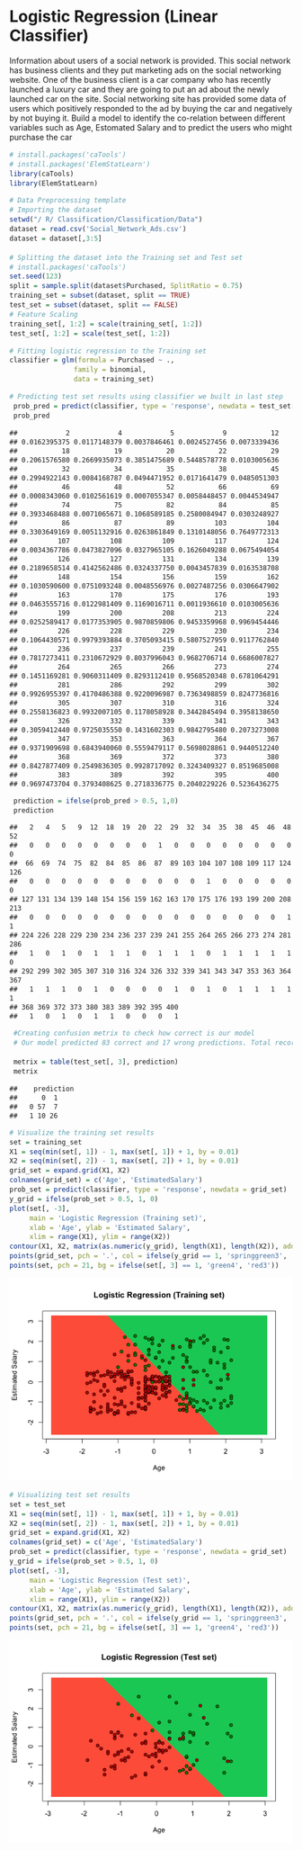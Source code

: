 Logistic Regression (Linear Classifier)
================

Information about users of a social network is provided. This social network has business clients and they put marketing ads on the social networking website. One of the business client is a car company who has recently launched a luxury car and they are going to put an ad about the newly launched car on the site. Social networking site has provided some data of users which positively responded to the ad by buying the car and negatively by not buying it.
Build a model to identify the co-relation between different variables such as Age, Estomated Salary and to predict the users who might purchase the car

``` r
# install.packages('caTools')
# install.packages('ElemStatLearn')
library(caTools)
library(ElemStatLearn)
```

``` r
# Data Preprocessing template
# Importing the dataset
setwd("/ R/ Classification/Classification/Data")
dataset = read.csv('Social_Network_Ads.csv')
dataset = dataset[,3:5]

# Splitting the dataset into the Training set and Test set
# install.packages('caTools')
set.seed(123)
split = sample.split(dataset$Purchased, SplitRatio = 0.75)
training_set = subset(dataset, split == TRUE)
test_set = subset(dataset, split == FALSE)
# Feature Scaling
training_set[, 1:2] = scale(training_set[, 1:2])
test_set[, 1:2] = scale(test_set[, 1:2])
```

``` r
# Fitting logistic regression to the Training set
classifier = glm(formula = Purchased ~ ., 
                family = binomial,
                data = training_set)
```

``` r
# Predicting test set results using classifier we built in last step
 prob_pred = predict(classifier, type = 'response', newdata = test_set[-3])
 prob_pred
```

    ##            2            4            5            9           12 
    ## 0.0162395375 0.0117148379 0.0037846461 0.0024527456 0.0073339436 
    ##           18           19           20           22           29 
    ## 0.2061576580 0.2669935073 0.3851475689 0.5448578778 0.0103005636 
    ##           32           34           35           38           45 
    ## 0.2994922143 0.0084168787 0.0494471952 0.0171641479 0.0485051303 
    ##           46           48           52           66           69 
    ## 0.0008343060 0.0102561619 0.0007055347 0.0058448457 0.0044534947 
    ##           74           75           82           84           85 
    ## 0.3933468488 0.0071065671 0.1068589185 0.2580084947 0.0303248927 
    ##           86           87           89          103          104 
    ## 0.3303649169 0.0051132916 0.0263861849 0.1310148056 0.7649772313 
    ##          107          108          109          117          124 
    ## 0.0034367786 0.0473827096 0.0327965105 0.1626049288 0.0675494054 
    ##          126          127          131          134          139 
    ## 0.2189658514 0.4142562486 0.0324337750 0.0043457839 0.0163538708 
    ##          148          154          156          159          162 
    ## 0.1030590600 0.0751093248 0.0048556976 0.0027487256 0.0306647902 
    ##          163          170          175          176          193 
    ## 0.0463555716 0.0122981409 0.1169016711 0.0011936610 0.0103005636 
    ##          199          200          208          213          224 
    ## 0.0252589417 0.0177353905 0.9870859806 0.9453359968 0.9969454446 
    ##          226          228          229          230          234 
    ## 0.1064430571 0.9979393884 0.3705093415 0.5807527959 0.9117762840 
    ##          236          237          239          241          255 
    ## 0.7817273411 0.2310672929 0.8037996043 0.9682706714 0.6686007827 
    ##          264          265          266          273          274 
    ## 0.1451169281 0.9060311409 0.8293112410 0.9568520348 0.6781064291 
    ##          281          286          292          299          302 
    ## 0.9926955397 0.4170486388 0.9220096987 0.7363498859 0.8247736816 
    ##          305          307          310          316          324 
    ## 0.2558136823 0.9932007105 0.1178058928 0.3442845494 0.3958138650 
    ##          326          332          339          341          343 
    ## 0.3059412440 0.9725035550 0.1431602303 0.9842795480 0.2073273008 
    ##          347          353          363          364          367 
    ## 0.9371909698 0.6843940060 0.5559479117 0.5698028861 0.9440512240 
    ##          368          369          372          373          380 
    ## 0.8427877409 0.2549836305 0.9928717092 0.3243409327 0.8519685008 
    ##          383          389          392          395          400 
    ## 0.9697473704 0.3793408625 0.2718336775 0.2040229226 0.5236436275

``` r
 prediction = ifelse(prob_pred > 0.5, 1,0)
 prediction
```

    ##   2   4   5   9  12  18  19  20  22  29  32  34  35  38  45  46  48  52 
    ##   0   0   0   0   0   0   0   0   1   0   0   0   0   0   0   0   0   0 
    ##  66  69  74  75  82  84  85  86  87  89 103 104 107 108 109 117 124 126 
    ##   0   0   0   0   0   0   0   0   0   0   0   1   0   0   0   0   0   0 
    ## 127 131 134 139 148 154 156 159 162 163 170 175 176 193 199 200 208 213 
    ##   0   0   0   0   0   0   0   0   0   0   0   0   0   0   0   0   1   1 
    ## 224 226 228 229 230 234 236 237 239 241 255 264 265 266 273 274 281 286 
    ##   1   0   1   0   1   1   1   0   1   1   1   0   1   1   1   1   1   0 
    ## 292 299 302 305 307 310 316 324 326 332 339 341 343 347 353 363 364 367 
    ##   1   1   1   0   1   0   0   0   0   1   0   1   0   1   1   1   1   1 
    ## 368 369 372 373 380 383 389 392 395 400 
    ##   1   0   1   0   1   1   0   0   0   1

``` r
 #Creating confusion metrix to check how correct is our model
 # Our model predicted 83 correct and 17 wrong predictions. Total records are 100.
 
 metrix = table(test_set[, 3], prediction)
 metrix
```

    ##    prediction
    ##      0  1
    ##   0 57  7
    ##   1 10 26

``` r
# Visualize the training set results
set = training_set
X1 = seq(min(set[, 1]) - 1, max(set[, 1]) + 1, by = 0.01)
X2 = seq(min(set[, 2]) - 1, max(set[, 2]) + 1, by = 0.01)
grid_set = expand.grid(X1, X2)
colnames(grid_set) = c('Age', 'EstimatedSalary')
prob_set = predict(classifier, type = 'response', newdata = grid_set)
y_grid = ifelse(prob_set > 0.5, 1, 0)
plot(set[, -3],
     main = 'Logistic Regression (Training set)',
     xlab = 'Age', ylab = 'Estimated Salary',
     xlim = range(X1), ylim = range(X2))
contour(X1, X2, matrix(as.numeric(y_grid), length(X1), length(X2)), add = TRUE)
points(grid_set, pch = '.', col = ifelse(y_grid == 1, 'springgreen3', 'tomato'))
points(set, pch = 21, bg = ifelse(set[, 3] == 1, 'green4', 'red3'))
```

![](Logistic_Reg_files/figure-markdown_github/unnamed-chunk-6-1.png)

``` r
# Visualizing test set results
set = test_set
X1 = seq(min(set[, 1]) - 1, max(set[, 1]) + 1, by = 0.01)
X2 = seq(min(set[, 2]) - 1, max(set[, 2]) + 1, by = 0.01)
grid_set = expand.grid(X1, X2)
colnames(grid_set) = c('Age', 'EstimatedSalary')
prob_set = predict(classifier, type = 'response', newdata = grid_set)
y_grid = ifelse(prob_set > 0.5, 1, 0)
plot(set[, -3],
     main = 'Logistic Regression (Test set)',
     xlab = 'Age', ylab = 'Estimated Salary',
     xlim = range(X1), ylim = range(X2))
contour(X1, X2, matrix(as.numeric(y_grid), length(X1), length(X2)), add = TRUE)
points(grid_set, pch = '.', col = ifelse(y_grid == 1, 'springgreen3', 'tomato'))
points(set, pch = 21, bg = ifelse(set[, 3] == 1, 'green4', 'red3'))
```

![](Logistic_Reg_files/figure-markdown_github/unnamed-chunk-7-1.png)
